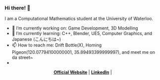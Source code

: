 ### Hi there! 👋

I am a Computational Mathematics student at the University of Waterloo. 
- 🔭 I’m currently working on: Game Development, 3D Modelling
- 🌱 I’m currently learning: C++, Blender, UE5, Computer Graphics, and Japanese (こんにちは~)
- 📫 How to reach me: Drift Bottle(X), Homing Pigeon(120.07794100000001, 35.89493399999997), and meet me on da street~
- 
<p align="center">
  <strong><a href="https://trainerpikachu.github.io">Official Website</a></strong> |
  <strong><a href="https://www.linkedin.com/in/ron-hong-5336871b7/">LinkedIn</a></strong> |
</p>

<!--
**TrainerPikachu/TrainerPikachu** is a ✨ _special_ ✨ repository because its `README.md` (this file) appears on your GitHub profile.

Here are some ideas to get you started:


- 👯 I’m looking to collaborate on ...
- 🤔 I’m looking for help with ...
- 💬 Ask me about ...
- 📫 How to reach me: ...
- 😄 Pronouns: ...
- ⚡ Fun fact: ...
-->
